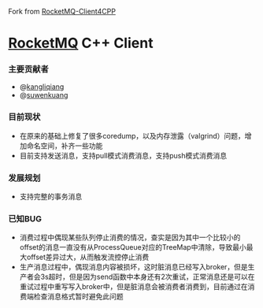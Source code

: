 Fork from [RocketMQ-Client4CPP](https://github.com/NDPMediaCorp/RocketMQ-Client4CPP)

[RocketMQ](https://github.com/alibaba/RocketMQ) C++ Client
===================

### 主要贡献者
* @[kangliqiang](https://github.com/kangliqiang)
* @[suwenkuang](suwenkuang@tencent.com)

### 目前现状
* 在原来的基础上修复了很多coredump，以及内存泄露（valgrind）问题，增加命名空间，补齐一些功能
* 目前支持发送消息，支持pull模式消费消息，支持push模式消费消息

### 发展规划
* 支持完整的事务消息

### 已知BUG
* 消费过程中偶现某些队列停止消费的情况，查实是因为其中一个比较小的offset的消息一直没有从ProcessQueue对应的TreeMap中清除，导致最小最大offset差异过大，从而触发流控停止消费
* 生产消息过程中，偶现消息内容被损坏，这时脏消息已经写入broker，但是生产者会3s超时，但是因为send函数中本身还有2次重试，正常消息还是可以在重试过程中重写写入broker中，但是脏消息会被消费者消费到，目前通过在消费端检查消息格式暂时避免此问题


